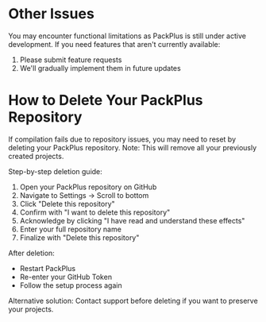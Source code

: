# Other Issues

You may encounter functional limitations as PackPlus is still under active development. If you need features that aren't currently available:
1. Please submit feature requests
2. We'll gradually implement them in future updates

# How to Delete Your PackPlus Repository

If compilation fails due to repository issues, you may need to reset by deleting your PackPlus repository. Note: This will remove all your previously created projects.

Step-by-step deletion guide:
1. Open your PackPlus repository on GitHub
2. Navigate to Settings → Scroll to bottom
3. Click "Delete this repository"
4. Confirm with "I want to delete this repository"
5. Acknowledge by clicking "I have read and understand these effects"
6. Enter your full repository name
7. Finalize with "Delete this repository"

After deletion:
- Restart PackPlus
- Re-enter your GitHub Token
- Follow the setup process again

Alternative solution: Contact support before deleting if you want to preserve your projects.